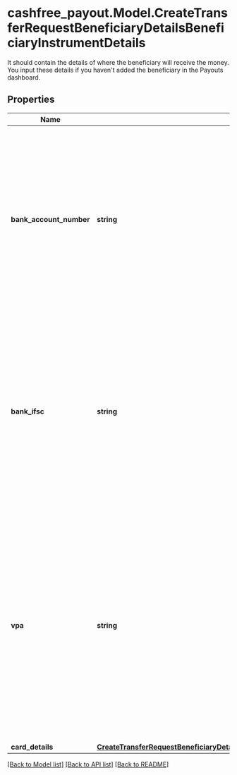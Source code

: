 # cashfree_payout.Model.CreateTransferRequestBeneficiaryDetailsBeneficiaryInstrumentDetails
It should contain the details of where the beneficiary will receive the money. You input these details if you haven't added the beneficiary in the Payouts dashboard.

## Properties

Name | Type | Description | Notes
------------ | ------------- | ------------- | -------------
**bank_account_number** | **string** | It is the beneficiary bank account number. The value should be between 9 and 18 characters. Alphanumeric characters are allowed. This value is required if beneficiary_id is not present and if the transfer_mode is banktransfer, imps, neft,rtgs mode. | [optional] 
**bank_ifsc** | **string** | It is the IFSC information of the beneficiary&#39;s bank account in the standard IFSC format. The value should be 11 characters. (The first 4 characters should be alphabets, the 5th character should be a 0, and the remaining 6 characters should be numerals.) | [optional] 
**vpa** | **string** | It is the UPI VPA information of the beneficiary. Only valid UPI VPA information is accepted. It can be an Alphanumeric value with only period (.), hyphen (-), underscore ( _ ), and at the rate of (@). Hyphen (-) is accepted only before at the rate of (@). This value is required if the transfer_mode is upi. | [optional] 
**card_details** | [**CreateTransferRequestBeneficiaryDetailsBeneficiaryInstrumentDetailsCardDetails**](CreateTransferRequestBeneficiaryDetailsBeneficiaryInstrumentDetailsCardDetails.md) |  | [optional] 

[[Back to Model list]](../README.md#documentation-for-models) [[Back to API list]](../README.md#documentation-for-api-endpoints) [[Back to README]](../README.md)

